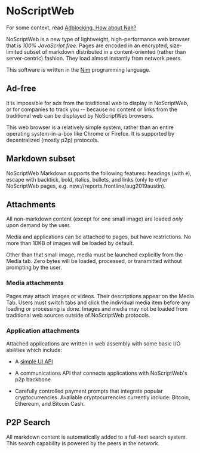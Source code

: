 # NoScriptWeb

For some context, read  [Adblocking, How about Nah?](https://www.eff.org/deeplinks/2019/07/adblocking-how-about-nah)

NoScriptWeb is a new type of lightweight, high-performance web browser that is *100% JavaScript free*. Pages are encoded in an encrypted, size-limited subset of markdown distributed in a content-oriented (rather than server-centric) fashion. They load almost instantly from network peers.

This software is written in the [Nim](https://nim-lang.org) programming language.

## Ad-free

It is impossible for ads from the traditional web to display in NoScriptWeb, or for companies to track you -- because no content or links from the traditional web can be displayed by NoScriptWeb browsers.

This web browser is a relatively simple system, rather than an entire operating system-in-a-box like Chrome or Firefox. It is supported by decentralized (mostly p2p) protocols.
 
 ## Markdown subset
 
NoScriptWeb Markdown supports the following features: headings (with `#`), escape with backtick, bold, italics, bullets, and links (only to other NoScriptWeb pages, e.g. nsw://reports.frontline/aug2019austin).
 
 ## Attachments
 
All non-markdown content (except for one small image) are loaded *only* upon demand by the user.
 
Media and applications can be attached to pages, but have restrictions.  No more than 10KB of images will be loaded by default.

Other than that small image, media must be launched explicitly from the Media tab.  Zero bytes will be loaded, processed, or transmitted without prompting by the user.

### Media attachments

Pages may attach images or videos.  Their descriptions appear on the Media Tab.  Users must switch tabs and click the individual media item before any loading or processing is done.  Images and media may not be loaded from traditional web sources outside of NoScriptWeb  protocols.

### Application attachments

Attached applications are written in web assembly with some basic I/O abilities which include:

* A [simple UI API](https://github.com/simple2d/simple2d)

* A communications API that connects applications with NoScriptWeb's p2p backbone

* Carefully controlled payment prompts that integrate popular cryptocurrencies.  Available cryptocurrencies currently include: Bitcoin, Ethereum, and Bitcoin Cash.

## P2P Search

All markdown content is automatically added to a full-text search system.  This search capability is powered by the peers in the network.
